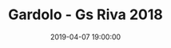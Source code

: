 ---
title: Gardolo - Gs Riva 2018
date: 2019-04-07 19:00:00
squadra-a: GS Riva 2018
punteggio-a: 
squadra-b: Bc Gardolo
punteggio-b: 
partite/squadra: serie-d-18-19
luogo: Centro Sportivo Trento Nord
categoria: serie d
---